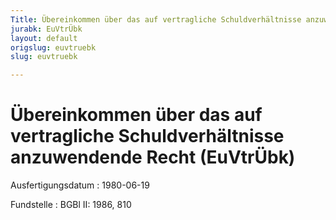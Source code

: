 ```yaml
---
Title: Übereinkommen über das auf vertragliche Schuldverhältnisse anzuwendende Recht
jurabk: EuVtrÜbk
layout: default
origslug: euvtruebk
slug: euvtruebk

---
```


# Übereinkommen über das auf vertragliche Schuldverhältnisse anzuwendende Recht (EuVtrÜbk)

Ausfertigungsdatum
:   1980-06-19

Fundstelle
:   BGBl II: 1986, 810

